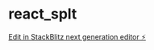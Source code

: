 # react_splt

[Edit in StackBlitz next generation editor ⚡️](https://stackblitz.com/~/github.com/davidtroncosop/react_splt)